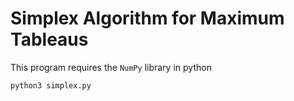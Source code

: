 # Simplex Algorithm for Maximum Tableaus #
This program requires the `NumPy` library in python
```
python3 simplex.py
```